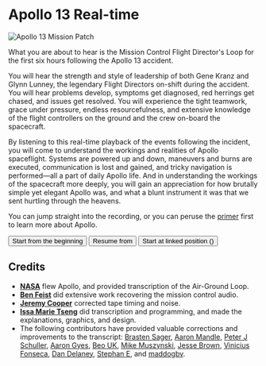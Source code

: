 
Apollo 13 Real-time
===================

<img id="logo" src="/assets/patch.png" alt="Apollo 13 Mission Patch"/>

What you are about to hear is the Mission Control Flight Director's Loop for the first six hours following the Apollo 13 accident.

You will hear the strength and style of leadership of both Gene Kranz and Glynn Lunney, the legendary Flight Directors on-shift during the accident. You will hear problems develop, symptoms get diagnosed, red herrings get chased, and issues get resolved. You will experience the tight teamwork, grace under pressure, endless resourcefulness, and extensive knowledge of the flight controllers on the ground and the crew on-board the spacecraft.

By listening to this real-time playback of the events following the incident, you will come to understand the workings and realities of Apollo spaceflight. Systems are powered up and down, maneuvers and burns are executed, communication is lost and gained, and tricky navigation is performed&mdash;all a part of daily Apollo life. And in understanding the workings of the spacecraft more deeply, you will gain an appreciation for how brutally simple yet elegant Apollo was, and what a blunt instrument it was that we sent hurtling through the heavens.

You can jump straight into the recording, or you can peruse the [primer](#primer-intro) first to learn more about Apollo.

<div class="start-options">
  <button id="start-beginning">Start from the beginning</button>
  <button id="resume-saved">Resume from <span class="hh"></span><span class="mm"></span><span class="ss"></span></button>
  <button id="start-url">Start at linked position (<span class="hh"></span><span class="mm"></span><span class="ss"></span>)</button>
</div>

Credits
-------

* **[NASA](https://nasa.gov)** flew Apollo, and provided transcription of the Air-Ground Loop.
* **[Ben Feist](https://twitter.com/benfeist)** did extensive work recovering the mission control audio.
* **[Jeremy Cooper](https://twitter.com/ke6jjj)** corrected tape timing and noise.
* **[Issa Marie Tseng](https://twitter.com/cxlt)** did transcription and programming, and made the explanations, graphics, and design.
* The following contributors have provided valuable corrections and improvements to the transcript: [Brasten Sager](https://github.com/brasten), [Aaron Mandle](https://github.com/amandle), [Peter J Schuller](https://github.com/bignoter), [Aaron Gyes](https://github.com/floam), [Beo UK](https://github.com/beouk), [Mike Muszynski](https://github.com/mmuszynski), [Jesse Brown](https://github.com/jessebrownfl), [Vinicius Fonseca](https://github.com/viniciusvillas), [Dan Delaney](https://github.com/dandelany), [Stephan E](https://github.com/seseiteu), and [maddogbv](https://github.com/maddogbv).

